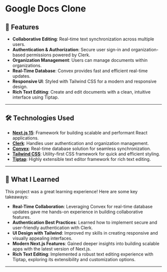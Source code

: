# Google Docs Clone


## 🚀 Features

- **Collaborative Editing**: Real-time text synchronization across multiple users.
- **Authentication & Authorization**: Secure user sign-in and organization-based permissions powered by Clerk.
- **Organization Management**: Users can manage documents within organizations.
- **Real-Time Database**: Convex provides fast and efficient real-time updates.
- **Responsive UI**: Styled with Tailwind CSS for a modern and responsive design.
- **Rich Text Editing**: Create and edit documents with a clean, intuitive interface using Tiptap.

---

## 🛠️ Technologies Used

- **[Next.js 15](https://nextjs.org/)**: Framework for building scalable and performant React applications.
- **[Clerk](https://clerk.dev/)**: Handles user authentication and organization management.
- **[Convex](https://convex.dev/)**: Real-time database solution for seamless synchronization.
- **[Tailwind CSS](https://tailwindcss.com/)**: Utility-first CSS framework for quick and efficient styling.
- **[Tiptap](https://tiptap.dev/)**: Highly extensible text editor framework for rich text editing.

---

## 🎯 What I Learned

This project was a great learning experience! Here are some key takeaways:

- **Real-Time Collaboration**: Leveraging Convex for real-time database updates gave me hands-on experience in building collaborative features.
- **Authentication Best Practices**: Learned how to implement secure and user-friendly authentication with Clerk.
- **UI Design with Tailwind**: Improved my skills in creating responsive and visually appealing interfaces.
- **Modern Next.js Features**: Gained deeper insights into building scalable apps with the latest version of Next.js.
- **Rich Text Editing**: Implemented a robust text editing experience with Tiptap, exploring its extensibility and customization options.

---



